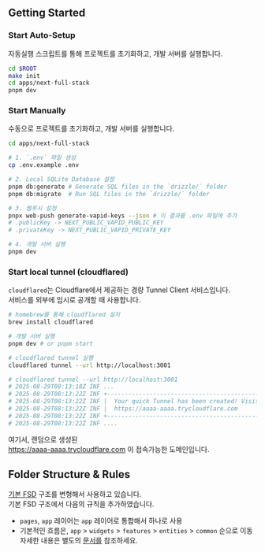 ## Getting Started

### Start Auto-Setup

자동실행 스크립트를 통해 프로젝트를 초기화하고, 개발 서버를 실행합니다.

```bash
cd $ROOT
make init
cd apps/next-full-stack
pnpm dev
```

### Start Manually

수동으로 프로젝트를 초기화하고, 개발 서버를 실행합니다.

```bash
cd apps/next-full-stack

# 1. `.env` 파일 생성
cp .env.example .env

# 2. Local SQLite Database 설정
pnpm db:generate # Generate SQL files in the `drizzle/` folder
pnpm db:migrate  # Run SQL files in the `drizzle/` folder

# 3. 웹푸시 설정
pnpx web-push generate-vapid-keys --json # 이 결과를 .env 파일에 추가
# .publicKey -> NEXT_PUBLIC_VAPID_PUBLIC_KEY
# .privateKey -> NEXT_PUBLIC_VAPID_PRIVATE_KEY

# 4. 개발 서버 실행
pnpm dev
```

### Start local tunnel (cloudflared)

`cloudflared`는 Cloudflare에서 제공하는 경량 Tunnel Client 서비스입니다.  
서비스를 외부에 임시로 공개할 때 사용합니다.


```bash
# homebrew를 통해 cloudflared 설치
brew install cloudflared

# 개발 서버 실행
pnpm dev # or pnpm start

# cloudflared tunnel 실행
cloudflared tunnel --url http://localhost:3001

# cloudflared tunnel --url http://localhost:3001
# 2025-08-29T08:13:18Z INF ...
# 2025-08-29T08:13:22Z INF +--------------------------------------------------------------------------------------------+
# 2025-08-29T08:13:22Z INF |  Your quick Tunnel has been created! Visit it at (it may take some time to be reachable):  |
# 2025-08-29T08:13:22Z INF |  https://aaaa-aaaa.trycloudflare.com                                        |
# 2025-08-29T08:13:22Z INF +--------------------------------------------------------------------------------------------+
# 2025-08-29T08:13:22Z INF ....
```
여기서, 랜덤으로 생성된  
https://aaaa-aaaa.trycloudflare.com 이 접속가능한 도메인입니다.


## Folder Structure & Rules

[기본 FSD](https://feature-sliced.design/kr/docs/get-started/overview) 구조를 변형해서 사용하고 있습니다.  
기본 FSD 구조에서 다음의 규칙을 추가하였습니다.

- `pages`, `app` 레이어는 `app` 레이어로 통합해서 하나로 사용
- 기본적인 흐름은, `app` > `widgets` > `features` > `entities` > `common` 순으로 이동
자세한 내용은 별도의 [문서를](../../docs/Custom-FSD-Guide.md) 참조하세요.

